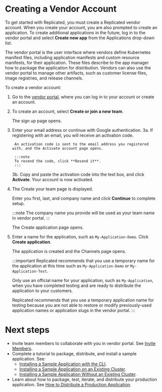 # Creating a Vendor Account 

To get started with Replicated, you must create a Replicated vendor account. When you create your account, you are also prompted to create an application. To create additional applications in the future, log in to the vendor portal and select **Create new app** from the Applications drop-down list.

The vendor portal is the user interface where vendors define Kubernetes manifest files, including application manifests and custom resource manifests, for their application. These files describe to the app manager how to package the application for distribution. Vendors can also use the vendor portal to manage other artifacts, such as customer license files, image registries, and release channels.

To create a vendor account:

1. Go to the [vendor portal](https://vendor.replicated.com), where you can log in to your account or create an account.
2. To create an account, select **Create or join a new team**.

    The sign up page opens.
3. Enter your email address or continue with Google authentication.
    3a. If registering with an email, you will receive an activation code.

        An activation code is sent to the email address you registered with, and the Activate account page opens.

        :::note
        To resend the code, click **Resend it**.
        :::

    3b. Copy and paste the activation code into the text box, and click **Activate**. Your account is now activated. 


4. The Create your team page is displayed. 

    Enter you first, last, and company name and click **Continue** to complete setup. 
    
    :::note
    The company name you provide will be used as your team name in vendor portal.
    :::

     The Create application page opens.

5. Enter a name for the application, such as `My-Application-Demo`. Click **Create application**.

    The application is created and the Channels page opens.

   :::important
   Replicated recommends that you use a temporary name for the application at this time such as `My-Application-Demo` or `My-Application-Test`.

   Only use an official name for your application, such as `My-Application`, when you have completed testing and are ready to distribute the application to your customers.

   Replicated recommends that you use a temporary application name for testing because you are not able to restore or modify previously-used application names or application slugs in the vendor portal.
   :::

# Next steps
* Invite team members to collaborate with you in vendor portal. See [Invite Members](team-management#invite-members).
* Complete a tutorial to package, distribute, and install a sample application. See:
   * [Installing a Sample Application with the CLI](tutorial-installing-with-cli).
   * [Installing a Sample Application on an Existing Cluster](tutorial-installing-with-existing-cluster).
   * [Installing a Sample Application Without an Existing Cluster](tutorial-installing-without-existing-cluster).
* Learn about how to package, test, iterate, and distribute your production application. See [How to Distribute a Production Application](distributing-workflow).

